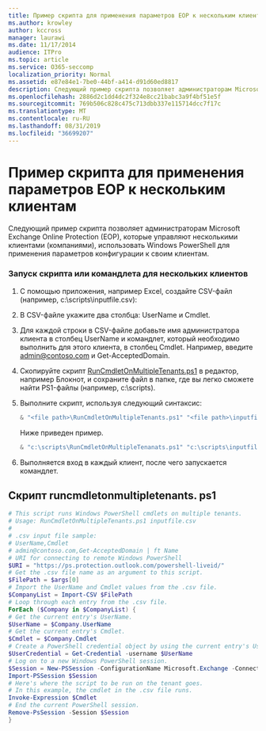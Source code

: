```yaml
---
title: Пример скрипта для применения параметров EOP к нескольким клиентам
ms.author: krowley
author: kccross
manager: laurawi
ms.date: 11/17/2014
audience: ITPro
ms.topic: article
ms.service: O365-seccomp
localization_priority: Normal
ms.assetid: e87e84e1-7be0-44bf-a414-d91d60ed8817
description: Следующий пример скрипта позволяет администраторам Microsoft Exchange Online Protection (EOP), которые управляют несколькими клиентами (компаниями), использовать Windows PowerShell для применения параметров конфигурации к своим клиентам.
ms.openlocfilehash: 2886d2c1dd4dc2f324e8cc21babc3a9f4bf51e5f
ms.sourcegitcommit: 769b506c828c475c713dbb337e115714dcc7f17c
ms.translationtype: MT
ms.contentlocale: ru-RU
ms.lasthandoff: 08/31/2019
ms.locfileid: "36699207"
---
```

# <a name="sample-script-for-applying-eop-settings-to-multiple-tenants"></a>Пример скрипта для применения параметров EOP к нескольким клиентам

Следующий пример скрипта позволяет администраторам Microsoft Exchange Online Protection (EOP), которые управляют несколькими клиентами (компаниями), использовать Windows PowerShell для применения параметров конфигурации к своим клиентам.
  
### <a name="to-run-a-script-or-cmdlet-on-multiple-tenants"></a>Запуск скрипта или командлета для нескольких клиентов

1. С помощью приложения, например Excel, создайте CSV-файл (например, c:\scripts\inputfile.csv):

2. В CSV-файле укажите два столбца: UserName и Cmdlet.

3. Для каждой строки в CSV-файле добавьте имя администратора клиента в столбец UserName и командлет, который необходимо выполнить для этого клиента, в столбец Cmdlet. Например, введите admin@contoso.com и Get-AcceptedDomain.

4. Скопируйте скрипт [RunCmdletOnMultipleTenants.ps1](#runcmdletonmultipletenantsps1) в редактор, например Блокнот, и сохраните файл в папке, где вы легко сможете найти PS1-файлы (например, c:\scripts).

5. Выполните скрипт, используя следующий синтаксис:

   ```Powershell
   & "<file path>\RunCmdletOnMultipleTenants.ps1" "<file path>\inputfile.csv"
   ```

   Ниже приведен пример.

   ```Powershell
   & "c:\scripts\RunCmdletOnMultipleTenanats.ps1" "c:\scripts\inputfile.csv"
   ```

6. Выполняется вход в каждый клиент, после чего запускается командлет.

## <a name="runcmdletonmultipletenantsps1"></a>Скрипт runcmdletonmultipletenants. ps1

```Powershell
# This script runs Windows PowerShell cmdlets on multiple tenants.
# Usage: RunCmdletOnMultipleTenants.ps1 inputfile.csv
#  
# .csv input file sample:
# UserName,Cmdlet
# admin@contoso.com,Get-AcceptedDomain | ft Name
# URI for connecting to remote Windows PowerShell
$URI = "https://ps.protection.outlook.com/powershell-liveid/"
# Get the .csv file name as an argument to this script.
$FilePath = $args[0]
# Import the UserName and Cmdlet values from the .csv file.
$CompanyList = Import-CSV $FilePath
# Loop through each entry from the .csv file.
ForEach ($Company in $CompanyList) {
# Get the current entry's UserName.
$UserName = $Company.UserName
# Get the current entry's Cmdlet.
$Cmdlet = $Company.Cmdlet
# Create a PowerShell credential object by using the current entry's UserName. Prompt for the password.
$UserCredential = Get-Credential -username $UserName
# Log on to a new Windows PowerShell session.
$Session = New-PSSession -ConfigurationName Microsoft.Exchange -ConnectionUri $URI -Credential $UserCredential -Authentication Basic -AllowRedirection
Import-PSSession $Session
# Here's where the script to be run on the tenant goes.
# In this example, the cmdlet in the .csv file runs.
Invoke-Expression $Cmdlet
# End the current PowerShell session.
Remove-PsSession -Session $Session
}
```
